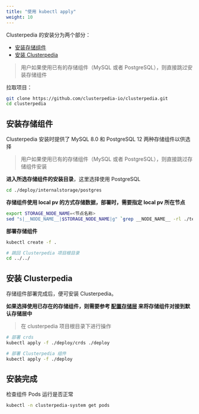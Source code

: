 ```yaml
---
title: "使用 kubectl apply"
weight: 10
---
```


Clusterpedia 的安装分为两个部分：
* [安装存储组件](#安装存储组件)
* [安装 Clusterpedia](#安装-clusterpedia)
> 用户如果使用已有的存储组件（MySQL 或者 PostgreSQL），则直接跳过安装存储组件

拉取项目：
```bash
git clone https://github.com/clusterpedia-io/clusterpedia.git
cd clusterpedia
```

## 安装存储组件
Clusterpedia 安装时提供了 MySQL 8.0 和 PostgreSQL 12 两种存储组件以供选择
> 用户如果使用已有的存储组件（MySQL 或者 PostgreSQL），则直接跳过存储组件安装

**进入所选存储组件的安装目录**，这里选择使用 PostgreSQL
```bash
cd ./deploy/internalstorage/postgres
```

**存储组件使用 local pv 的方式存储数据，部署时，需要指定 local pv 所在节点**
```bash
export STORAGE_NODE_NAME=<节点名称>
sed "s|__NODE_NAME__|$STORAGE_NODE_NAME|g" `grep __NODE_NAME__ -rl ./templates` > clusterpedia_internalstorage_pv.yaml
```

**部署存储组件**
```bash
kubectl create -f .

# 跳回 Clusterpedia 项目根目录
cd ../../
```

## 安装 Clusterpedia
存储组件部署完成后，便可安装 Clusterpedia。

**如果选择使用已存在的存储组件，则需要参考 [配置存储层](../configurate/configurate-internalstorage) 来将存储组件对接到默认存储层中**

> 在 clusterpedia 项目根目录下进行操作
```bash
# 部署 crds
kubectl apply -f ./deploy/crds ./deploy

# 部署 Clusterpedia 组件
kubectl apply -f ./deploy
```

## 安装完成
检查组件 Pods 运行是否正常
```bash
kubectl -n clusterpedia-system get pods
```
